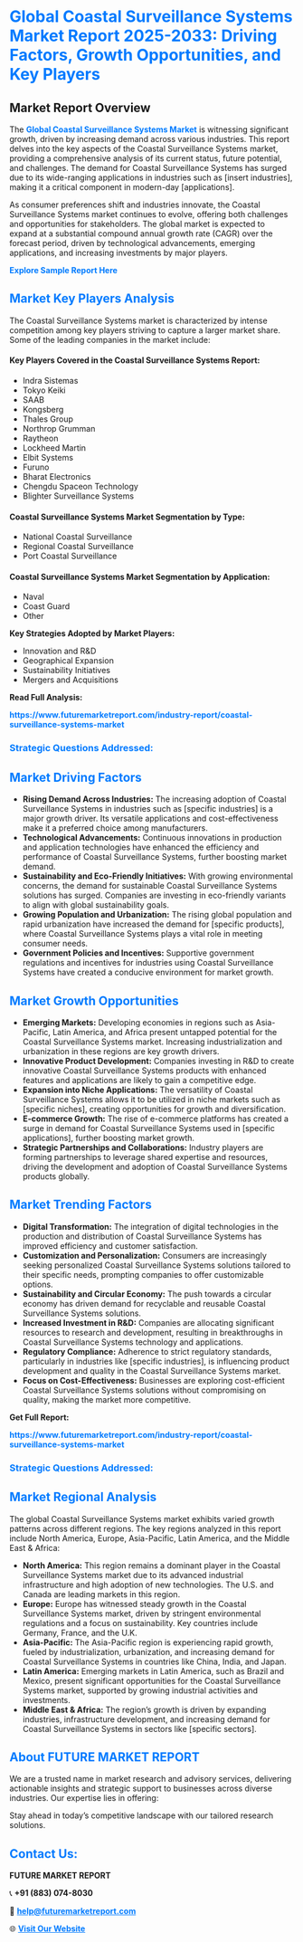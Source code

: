 <h1 style="color: #007BFF;">Global Coastal Surveillance Systems Market Report 2025-2033: Driving Factors, Growth Opportunities, and Key Players</h1>

<section id="overview">
<h2>Market Report Overview</h2>
<p>The <a href="https://www.futuremarketreport.com/industry-report/coastal-surveillance-systems-market" style="color: #007BFF; text-decoration: none;"><strong>Global Coastal Surveillance Systems Market</strong></a> is witnessing significant growth, driven by increasing demand across various industries. This report delves into the key aspects of the Coastal Surveillance Systems market, providing a comprehensive analysis of its current status, future potential, and challenges. The demand for Coastal Surveillance Systems has surged due to its wide-ranging applications in industries such as [insert industries], making it a critical component in modern-day [applications].</p>
<p>As consumer preferences shift and industries innovate, the Coastal Surveillance Systems market continues to evolve, offering both challenges and opportunities for stakeholders. The global market is expected to expand at a substantial compound annual growth rate (CAGR) over the forecast period, driven by technological advancements, emerging applications, and increasing investments by major players.</p>
</section>

<section id="overview">
<p><a href="https://www.futuremarketreport.com/request-sample/reportId=103647" style="color: #007BFF; text-decoration: none;"><strong>Explore Sample Report Here</strong></a></p>
</section>

<section id="key-players">
<h2 style="color: #007BFF;">Market Key Players Analysis</h2>
<p>The Coastal Surveillance Systems market is characterized by intense competition among key players striving to capture a larger market share. Some of the leading companies in the market include:</p>
<h4>Key Players Covered in the Coastal Surveillance Systems Report:</h4>
<ul><li>Indra Sistemas</li><li>Tokyo Keiki</li><li>SAAB</li><li>Kongsberg</li><li>Thales Group</li><li>Northrop Grumman</li><li>Raytheon</li><li>Lockheed Martin</li><li>Elbit Systems</li><li>Furuno</li><li>Bharat Electronics</li><li>Chengdu Spaceon Technology</li><li>Blighter Surveillance Systems</li></ul>
<h4>Coastal Surveillance Systems Market Segmentation by Type:</h4>
<ul><li>National Coastal Surveillance</li><li>Regional Coastal Surveillance</li><li>Port Coastal Surveillance</li></ul>

<h4>Coastal Surveillance Systems Market Segmentation by Application:</h4>
<ul><li>Naval</li><li>Coast Guard</li><li>Other</li></ul>
<p><strong>Key Strategies Adopted by Market Players:</strong></p>
<ul>
<li>Innovation and R&D</li>
<li>Geographical Expansion</li>
<li>Sustainability Initiatives</li>
<li>Mergers and Acquisitions</li>
</ul>
</section>

<section>
<p><strong>Read Full Analysis: </strong></p><a href="https://www.futuremarketreport.com/industry-report/coastal-surveillance-systems-market" style="color: #007BFF; text-decoration: none;"><strong>https://www.futuremarketreport.com/industry-report/coastal-surveillance-systems-market</strong></a>
<h3 style="color: #007BFF;">Strategic Questions Addressed:</h3>
</section>

<section id="driving-factors">
<h2 style="color: #007BFF;">Market Driving Factors</h2>
<ul>
<li><strong>Rising Demand Across Industries:</strong> The increasing adoption of Coastal Surveillance Systems in industries such as [specific industries] is a major growth driver. Its versatile applications and cost-effectiveness make it a preferred choice among manufacturers.</li>
<li><strong>Technological Advancements:</strong> Continuous innovations in production and application technologies have enhanced the efficiency and performance of Coastal Surveillance Systems, further boosting market demand.</li>
<li><strong>Sustainability and Eco-Friendly Initiatives:</strong> With growing environmental concerns, the demand for sustainable Coastal Surveillance Systems solutions has surged. Companies are investing in eco-friendly variants to align with global sustainability goals.</li>
<li><strong>Growing Population and Urbanization:</strong> The rising global population and rapid urbanization have increased the demand for [specific products], where Coastal Surveillance Systems plays a vital role in meeting consumer needs.</li>
<li><strong>Government Policies and Incentives:</strong> Supportive government regulations and incentives for industries using Coastal Surveillance Systems have created a conducive environment for market growth.</li>
</ul>
</section>

<section id="growth-opportunities">
<h2 style="color: #007BFF;">Market Growth Opportunities</h2>
<ul>
<li><strong>Emerging Markets:</strong> Developing economies in regions such as Asia-Pacific, Latin America, and Africa present untapped potential for the Coastal Surveillance Systems market. Increasing industrialization and urbanization in these regions are key growth drivers.</li>
<li><strong>Innovative Product Development:</strong> Companies investing in R&D to create innovative Coastal Surveillance Systems products with enhanced features and applications are likely to gain a competitive edge.</li>
<li><strong>Expansion into Niche Applications:</strong> The versatility of Coastal Surveillance Systems allows it to be utilized in niche markets such as [specific niches], creating opportunities for growth and diversification.</li>
<li><strong>E-commerce Growth:</strong> The rise of e-commerce platforms has created a surge in demand for Coastal Surveillance Systems used in [specific applications], further boosting market growth.</li>
<li><strong>Strategic Partnerships and Collaborations:</strong> Industry players are forming partnerships to leverage shared expertise and resources, driving the development and adoption of Coastal Surveillance Systems products globally.</li>
</ul>
</section>

<section id="trending-factors">
<h2 style="color: #007BFF;">Market Trending Factors</h2>
<ul>
<li><strong>Digital Transformation:</strong> The integration of digital technologies in the production and distribution of Coastal Surveillance Systems has improved efficiency and customer satisfaction.</li>
<li><strong>Customization and Personalization:</strong> Consumers are increasingly seeking personalized Coastal Surveillance Systems solutions tailored to their specific needs, prompting companies to offer customizable options.</li>
<li><strong>Sustainability and Circular Economy:</strong> The push towards a circular economy has driven demand for recyclable and reusable Coastal Surveillance Systems solutions.</li>
<li><strong>Increased Investment in R&D:</strong> Companies are allocating significant resources to research and development, resulting in breakthroughs in Coastal Surveillance Systems technology and applications.</li>
<li><strong>Regulatory Compliance:</strong> Adherence to strict regulatory standards, particularly in industries like [specific industries], is influencing product development and quality in the Coastal Surveillance Systems market.</li>
<li><strong>Focus on Cost-Effectiveness:</strong> Businesses are exploring cost-efficient Coastal Surveillance Systems solutions without compromising on quality, making the market more competitive.</li>
</ul>
</section>

<section>
<p><strong>Get Full Report: </strong></p><a href="https://www.futuremarketreport.com/industry-report/coastal-surveillance-systems-market" style="color: #007BFF; text-decoration: none;"><strong>https://www.futuremarketreport.com/industry-report/coastal-surveillance-systems-market</strong></a>
<h3 style="color: #007BFF;">Strategic Questions Addressed:</h3>
</section>


<section id="regional-analysis">
<h2 style="color: #007BFF;">Market Regional Analysis</h2>
<p>The global Coastal Surveillance Systems market exhibits varied growth patterns across different regions. The key regions analyzed in this report include North America, Europe, Asia-Pacific, Latin America, and the Middle East & Africa:</p>
<ul>
<li><strong>North America:</strong> This region remains a dominant player in the Coastal Surveillance Systems market due to its advanced industrial infrastructure and high adoption of new technologies. The U.S. and Canada are leading markets in this region.</li>
<li><strong>Europe:</strong> Europe has witnessed steady growth in the Coastal Surveillance Systems market, driven by stringent environmental regulations and a focus on sustainability. Key countries include Germany, France, and the U.K.</li>
<li><strong>Asia-Pacific:</strong> The Asia-Pacific region is experiencing rapid growth, fueled by industrialization, urbanization, and increasing demand for Coastal Surveillance Systems in countries like China, India, and Japan.</li>
<li><strong>Latin America:</strong> Emerging markets in Latin America, such as Brazil and Mexico, present significant opportunities for the Coastal Surveillance Systems market, supported by growing industrial activities and investments.</li>
<li><strong>Middle East & Africa:</strong> The region’s growth is driven by expanding industries, infrastructure development, and increasing demand for Coastal Surveillance Systems in sectors like [specific sectors].</li>
</ul>
</section>

<footer>
<h2 style="color: #007BFF;">About FUTURE MARKET REPORT</h2>
<p>We are a trusted name in market research and advisory services, delivering actionable insights and strategic support to businesses across diverse industries. Our expertise lies in offering:</p>

<p>Stay ahead in today’s competitive landscape with our tailored research solutions.</p>

<h2 style="color: #007BFF;">Contact Us:</h2>
<p><strong>FUTURE MARKET REPORT</strong></p>
<p>📞 <strong>+91 (883) 074-8030</strong></p>
<p>📧 <strong><a href="mailto:help@futuremarketreport.com" style="color: #007BFF;">help@futuremarketreport.com</a></strong></p>
<p>🌐 <strong><a href="https://www.futuremarketreport.com/" style="color: #007BFF;">Visit Our Website</a></strong></p>
</footer>